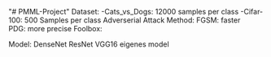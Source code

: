 "# PMML-Project" 
Dataset: -Cats_vs_Dogs: 12000 samples per class
         -Cifar-100: 500 Samples per class
Adverserial Attack Method: FGSM: faster  
                           PDG: more precise
                           Foolbox:
                           

Model: DenseNet
       ResNet
       VGG16
       eigenes model
